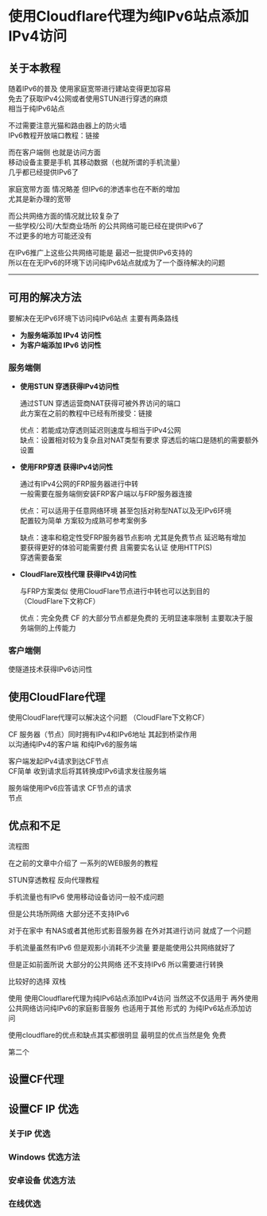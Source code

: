 # 使用Cloudflare代理为纯IPv6站点添加IPv4访问


## 关于本教程

随着IPv6的普及 使用家庭宽带进行建站变得更加容易  
免去了获取IPv4公网或者使用STUN进行穿透的麻烦   
相当于纯IPv6站点   

不过需要注意光猫和路由器上的防火墙  
IPv6教程开放端口教程：链接  

而在客户端侧 也就是访问方面  
移动设备主要是手机 其移动数据（也就所谓的手机流量）  
几乎都已经提供IPv6了  

家庭宽带方面 情况略差 但IPv6的渗透率也在不断的增加  
尤其是新办理的宽带  

而公共网络方面的情况就比较复杂了  
一些学校/公司/大型商业场所 的公共网络可能已经在提供IPv6了  
不过更多的地方可能还没有   

在IPv6推广上这些公共网络可能是 最迟一批提供IPv6支持的  
所以在在无IPv6的环境下访问纯IPv6站点就成为了一个亟待解决的问题  

---

## 可用的解决方法

要解决在无IPv6环境下访问纯IPv6站点 主要有两条路线  

* **为服务端添加 IPv4 访问性**  
* **为客户端添加 IPv6 访问性**  

### 服务端侧

* **使用STUN 穿透获得IPv4访问性**  

  通过STUN 穿透运营商NAT获得可被外界访问的端口  
  此方案在之前的教程中已经有所接受：链接  
     
  优点：若能成功穿透则延迟则速度与相当于IPv4公网  
  缺点：设置相对较为复杂且对NAT类型有要求 穿透后的端口是随机的需要额外设置  


* **使用FRP穿透 获得IPv4访问性**  

  通过有IPv4公网的FRP服务器进行中转  
  一般需要在服务端侧安装FRP客户端以与FRP服务器连接  

  优点：可以适用于任意网络环境 甚至包括对称型NAT以及无IPv6环境  
        配置较为简单 方案较为成熟可参考案例多
  
  缺点：速率和稳定性受FRP服务器节点影响 尤其是免费节点 延迟略有增加  
        要获得更好的体验可能需要付费 且需要实名认证 使用HTTP(S)  
        穿透需要备案  

* **CloudFlare双栈代理 获得IPv4访问性**  

  与FRP方案类似 使用CloudFlare节点进行中转也可以达到目的  
  （CloudFlare下文称CF）
 
  优点：完全免费 CF 的大部分节点都是免费的
        无明显速率限制 主要取决于服务端侧的上传能力


### 客户端侧

使隧道技术获得IPv6访问性




## 使用CloudFlare代理

使用CloudFlare代理可以解决这个问题 （CloudFlare下文称CF）  

CF 服务器（节点）同时拥有IPv4和IPv6地址 其起到桥梁作用   
以沟通纯IPv4的客户端 和纯IPv6的服务端  

客户端发起IPv4请求到达CF节点   
CF简单 收到请求后将其转换成IPv6请求发往服务端  

服务端使用IPv6应答请求 CF节点的请求   
节点



## 优点和不足


流程图


在之前的文章中介绍了 一系列的WEB服务的教程

STUN穿透教程 反向代理教程



手机流量也有IPv6 使用移动设备访问一般不成问题


但是公共场所网络 大部分还不支持IPv6

对于在家中 有NAS或者其他形式影音服务器
在外对其进行访问 就成了一个问题

手机流量虽然有IPv6 但是观影小消耗不少流量
要是能使用公共网络就好了

但是正如前面所说 大部分的公共网络 还不支持IPv6
所以需要进行转换

比较好的选择 双栈

使用 使用Cloudflare代理为纯IPv6站点添加IPv4访问
当然这不仅适用于 再外使用公共网络访问纯IPv6的家庭影音服务
也适用于其他 形式的 为纯IPv6站点添加访问




使用cloudflare的优点和缺点其实都很明显 
最明显的优点当然是免 免费

第二个

## 设置CF代理


## 设置CF IP 优选

### 关于IP 优选

### Windows 优选方法

### 安卓设备 优选方法

### 在线优选











